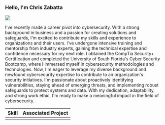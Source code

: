 ### Hello, l'm Chris Zabatta
<a href="https://www.linkedin.com/in/chris-zabatta-3954151b7"><img src="https://img.shields.io/badge/-LindedIn-00721b1?&style=for-the-badge&logo=linkedin&logoColor+white" /></a>

I've recently made a career pivot into cybersecurity. With a strong background in business and a passion for creating solutions and safeguards, I'm excited to contribute my skills and experience to organizations and their users. I've undergone intensive training and mentorship from industry experts, gaining the technical expertise and confidence necessary for my next role. I obtained the CompTia Security+ Certification and completed the University of South Florida's Cyber Security Bootcamp, where I immersed myself in cybersecurity methodologies and technologies.  Now, I'm eager to leverage my diverse background and newfound cybersecurity expertise to contribute to an organization's security initiatives. I'm passionate about proactively identifying vulnerabilities, staying ahead of emerging threats, and implementing robust safeguards to protect systems and data. With my dedication, adaptability, and strong work ethic, I'm ready to make a meaningful impact in the field of cybersecurity.


| **Skill**                                                 | **Associated Project**                                   |
| --------------------------------------------------------- | -------------------------------------------------------- |
|                                             |                                    |
